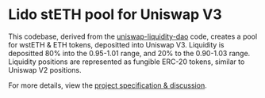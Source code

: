 # Lido stETH pool for Uniswap V3

This codebase, derived from the [uniswap-liquidity-dao](https://github.com/dmihal/uniswap-liquidity-dao) code, creates a pool for wstETH & ETH tokens, depositted into Uniswap V3. Liquidity is depositted 80% into the 0.95-1.01 range, and 20% to the 0.90-1.03 range. Liquidity positions are represented as fungible ERC-20 tokens, similar to Uniswap V2 positions.

For more details, view the [project specification & discussion](https://research.lido.fi/t/lego-lido-steth-uniswap-v3-pool/509).
